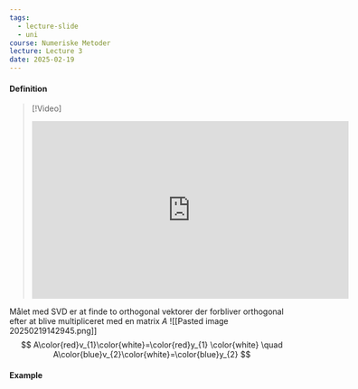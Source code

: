 ```yaml
---
tags:
  - lecture-slide
  - uni
course: Numeriske Metoder
lecture: Lecture 3
date: 2025-02-19
---
```


#### Definition

> [!Video]
> <iframe width="560" height="315" src="https://www.youtube.com/embed/CpD9XlTu3ys?si=sMX8PJNWB479ecR6" title="YouTube video player" frameborder="0" allow="accelerometer; autoplay; clipboard-write; encrypted-media; gyroscope; picture-in-picture; web-share" referrerpolicy="strict-origin-when-cross-origin" allowfullscreen></iframe>

Målet med SVD er at finde to orthogonal vektorer der forbliver orthogonal efter at blive multipliceret med en matrix $A$ 
![[Pasted image 20250219142945.png]]
$$
A\color{red}v_{1}\color{white}=\color{red}y_{1} \color{white}
\quad 
A\color{blue}v_{2}\color{white}=\color{blue}y_{2}
$$

#### Example
